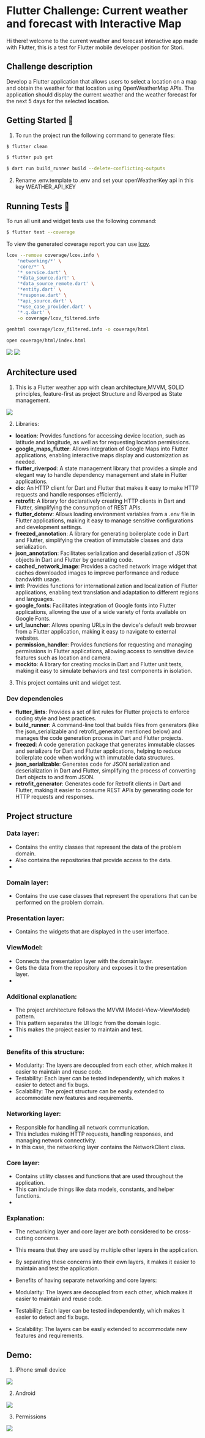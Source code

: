 # Flutter Challenge: Current weather and forecast with Interactive Map

Hi there! welcome to the current weather and forecast interactive app made with Flutter, this is a
test for Flutter mobile developer position for Stori.

## Challenge description

Develop a Flutter application that allows users to select a location on a map and obtain the weather
for that location using OpenWeatherMap APIs.
The application should display the current weather and the weather forecast for the next 5 days for
the selected location.

## Getting Started 🚀



1. To run the project run the following command to generate files:

```sh
$ flutter clean

$ flutter pub get

$ dart run build_runner build --delete-conflicting-outputs

```

2. Rename .env.template to .env and set your openWeatherKey api in this key WEATHER_API_KEY


## Running Tests 🧪

To run all unit and widget tests use the following command:

```sh
$ flutter test --coverage
```
To view the generated coverage report you can use [lcov](https://github.com/linux-test-project/lcov).

```sh
lcov --remove coverage/lcov.info \                  
    'networking/*' \
    'core/*' \
    '*_service.dart' \
    '*data_source.dart' \
    '*data_source_remote.dart' \
    '*entity.dart' \
    '*response.dart' \
    '*api_source.dart' \
    '*use_case_provider.dart' \
    '*.g.dart' \
    -o coverage/lcov_filtered.info
    
genhtml coverage/lcov_filtered.info -o coverage/html    

open coverage/html/index.html 
```

<img src="readme_docs/images/coverage.png"/>

<img src="readme_docs/images/test.png"/>


## Architecture used

1. This is a Flutter weather app with clean architecture,MVVM, SOLID principles, feature-first as
   project Structure and Riverpod as State management.

<img src="readme_docs/images/mobile_architecture.png"/>

2. Libraries:
- **location**: Provides functions for accessing device location, such as latitude and longitude, as well as for requesting location permissions.
- **google_maps_flutter**: Allows integration of Google Maps into Flutter applications, enabling interactive maps display and customization as needed.
- **flutter_riverpod**: A state management library that provides a simple and elegant way to handle dependency management and state in Flutter applications.
- **dio**: An HTTP client for Dart and Flutter that makes it easy to make HTTP requests and handle responses efficiently.
- **retrofit**: A library for declaratively creating HTTP clients in Dart and Flutter, simplifying the consumption of REST APIs.
- **flutter_dotenv**: Allows loading environment variables from a .env file in Flutter applications, making it easy to manage sensitive configurations and development settings.
- **freezed_annotation**: A library for generating boilerplate code in Dart and Flutter, simplifying the creation of immutable classes and data serialization.
- **json_annotation**: Facilitates serialization and deserialization of JSON objects in Dart and Flutter by generating code.
- **cached_network_image**: Provides a cached network image widget that caches downloaded images to improve performance and reduce bandwidth usage.
- **intl**: Provides functions for internationalization and localization of Flutter applications, enabling text translation and adaptation to different regions and languages.
- **google_fonts**: Facilitates integration of Google fonts into Flutter applications, allowing the use of a wide variety of fonts available on Google Fonts.
- **url_launcher**: Allows opening URLs in the device's default web browser from a Flutter application, making it easy to navigate to external websites.
- **permission_handler**: Provides functions for requesting and managing permissions in Flutter applications, allowing access to sensitive device features such as location and camera.
- **mockito**:  A library for creating mocks in Dart and Flutter unit tests, making it easy to simulate behaviors and test components in isolation.

3. This project contains unit and widget test.

### Dev dependencies 

- **flutter_lints**: Provides a set of lint rules for Flutter projects to enforce coding style and best practices.
- **build_runner**: A command-line tool that builds files from generators (like the json_serializable and retrofit_generator mentioned below) and manages the code generation process in Dart and Flutter projects.
- **freezed**: A code generation package that generates immutable classes and serializers for Dart and Flutter applications, helping to reduce boilerplate code when working with immutable data structures.
- **json_serializable**: Generates code for JSON serialization and deserialization in Dart and Flutter, simplifying the process of converting Dart objects to and from JSON.
- **retrofit_generator**: Generates code for Retrofit clients in Dart and Flutter, making it easier to consume REST APIs by generating code for HTTP requests and responses.

## Project structure 

### Data layer:
- Contains the entity classes that represent the data of the problem domain.
- Also contains the repositories that provide access to the data.
- 
### Domain layer:
- Contains the use case classes that represent the operations that can be performed on the problem domain.

### Presentation layer:
- Contains the widgets that are displayed in the user interface.
### ViewModel:
- Connects the presentation layer with the domain layer.
- Gets the data from the repository and exposes it to the presentation layer.
- 
### Additional explanation:
- The project architecture follows the MVVM (Model-View-ViewModel)  pattern.
- This pattern separates the UI logic from the domain logic.
- This makes the project easier to maintain and test.
- 
### Benefits of this structure:
- Modularity: The layers are decoupled from each other, which makes it easier to maintain and reuse code.
- Testability: Each layer can be tested independently, which makes it easier to detect and fix bugs.
- Scalability: The project structure can be easily extended to accommodate new features and requirements.

### Networking layer:
- Responsible for handling all network communication.
- This includes making HTTP requests, handling responses, and managing network connectivity.
- In this case, the networking layer contains the NetworkClient class.
### Core layer:
- Contains utility classes and functions that are used throughout the application.
- This can include things like data models, constants, and helper functions.
- 
### Explanation:
- The networking layer and core layer are both considered to be cross-cutting concerns.
- This means that they are used by multiple other layers in the application.
- By separating these concerns into their own layers, it makes it easier to maintain and test the application.

- Benefits of having separate networking and core layers:
- Modularity: The layers are decoupled from each other, which makes it easier to maintain and reuse code.
- Testability: Each layer can be tested independently, which makes it easier to detect and fix bugs.
- Scalability: The layers can be easily extended to accommodate new features and requirements.

## Demo:

1. iPhone small device

<img src="readme_docs/gifs/small_device.gif" />

2. Android
   
<img src="readme_docs/gifs/demo_android.gif"/>

3. Permissions

<img src="readme_docs/gifs/without_permissions.gif"/>

